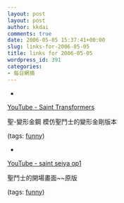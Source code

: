 ```yaml
---
layout: post
layout: post
author: kkdai
comments: true
date: 2006-05-05 15:37:41+00:00
slug: links-for-2006-05-05
title: links for 2006-05-05
wordpress_id: 391
categories:
- 每日網摘
---
```



	
  * 
		

[YouTube - Saint Transformers](http://www.youtube.com/watch?v=dsw-KSiO0VE&search=transformers)


		

聖-變形金鋼   模仿聖鬥士的變形金剛版本


		

(tags: [funny](http://del.icio.us/kkdai/funny))


	

	
  * 
		

[YouTube - saint seiya op1](http://www.youtube.com/watch?v=zVeWrF6CuOk&search=Seiya)


		

聖鬥士的開場畫面~~原版


		

(tags: [funny](http://del.icio.us/kkdai/funny))


	


